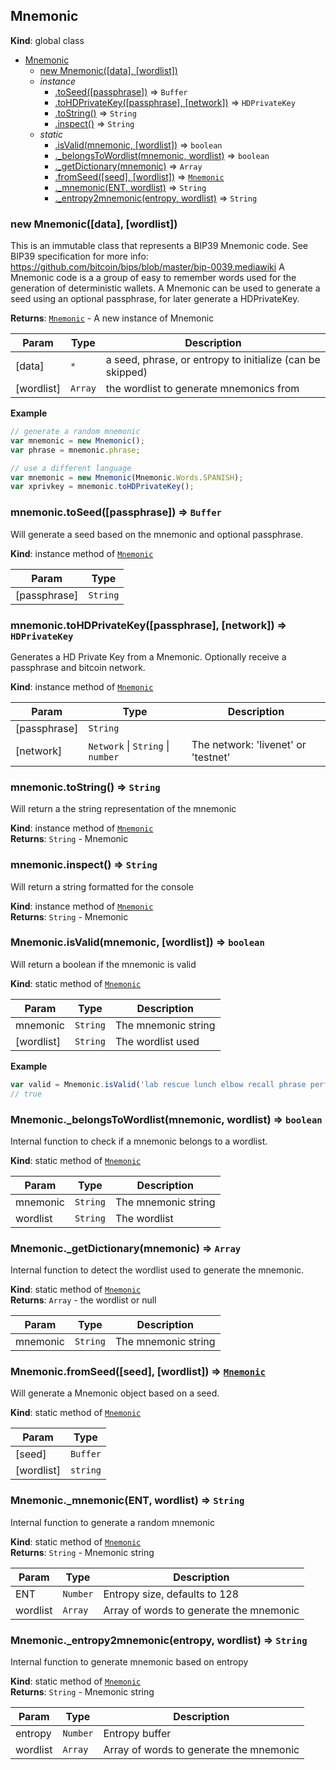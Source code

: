 <a name="Mnemonic"></a>

## Mnemonic
**Kind**: global class  

* [Mnemonic](#Mnemonic)
    * [new Mnemonic([data], [wordlist])](#new_Mnemonic_new)
    * _instance_
        * [.toSeed([passphrase])](#Mnemonic+toSeed) ⇒ <code>Buffer</code>
        * [.toHDPrivateKey([passphrase], [network])](#Mnemonic+toHDPrivateKey) ⇒ <code>HDPrivateKey</code>
        * [.toString()](#Mnemonic+toString) ⇒ <code>String</code>
        * [.inspect()](#Mnemonic+inspect) ⇒ <code>String</code>
    * _static_
        * [.isValid(mnemonic, [wordlist])](#Mnemonic.isValid) ⇒ <code>boolean</code>
        * [._belongsToWordlist(mnemonic, wordlist)](#Mnemonic._belongsToWordlist) ⇒ <code>boolean</code>
        * [._getDictionary(mnemonic)](#Mnemonic._getDictionary) ⇒ <code>Array</code>
        * [.fromSeed([seed], [wordlist])](#Mnemonic.fromSeed) ⇒ <code>[Mnemonic](#Mnemonic)</code>
        * [._mnemonic(ENT, wordlist)](#Mnemonic._mnemonic) ⇒ <code>String</code>
        * [._entropy2mnemonic(entropy, wordlist)](#Mnemonic._entropy2mnemonic) ⇒ <code>String</code>

<a name="new_Mnemonic_new"></a>

### new Mnemonic([data], [wordlist])
This is an immutable class that represents a BIP39 Mnemonic code.
See BIP39 specification for more info: https://github.com/bitcoin/bips/blob/master/bip-0039.mediawiki
A Mnemonic code is a a group of easy to remember words used for the generation
of deterministic wallets. A Mnemonic can be used to generate a seed using
an optional passphrase, for later generate a HDPrivateKey.

**Returns**: <code>[Mnemonic](#Mnemonic)</code> - A new instance of Mnemonic  

| Param | Type | Description |
| --- | --- | --- |
| [data] | <code>\*</code> | a seed, phrase, or entropy to initialize (can be skipped) |
| [wordlist] | <code>Array</code> | the wordlist to generate mnemonics from |

**Example**  
```js
// generate a random mnemonic
var mnemonic = new Mnemonic();
var phrase = mnemonic.phrase;

// use a different language
var mnemonic = new Mnemonic(Mnemonic.Words.SPANISH);
var xprivkey = mnemonic.toHDPrivateKey();
```
<a name="Mnemonic+toSeed"></a>

### mnemonic.toSeed([passphrase]) ⇒ <code>Buffer</code>
Will generate a seed based on the mnemonic and optional passphrase.

**Kind**: instance method of <code>[Mnemonic](#Mnemonic)</code>  

| Param | Type |
| --- | --- |
| [passphrase] | <code>String</code> | 

<a name="Mnemonic+toHDPrivateKey"></a>

### mnemonic.toHDPrivateKey([passphrase], [network]) ⇒ <code>HDPrivateKey</code>
Generates a HD Private Key from a Mnemonic.
Optionally receive a passphrase and bitcoin network.

**Kind**: instance method of <code>[Mnemonic](#Mnemonic)</code>  

| Param | Type | Description |
| --- | --- | --- |
| [passphrase] | <code>String</code> |  |
| [network] | <code>Network</code> &#124; <code>String</code> &#124; <code>number</code> | The network: 'livenet' or 'testnet' |

<a name="Mnemonic+toString"></a>

### mnemonic.toString() ⇒ <code>String</code>
Will return a the string representation of the mnemonic

**Kind**: instance method of <code>[Mnemonic](#Mnemonic)</code>  
**Returns**: <code>String</code> - Mnemonic  
<a name="Mnemonic+inspect"></a>

### mnemonic.inspect() ⇒ <code>String</code>
Will return a string formatted for the console

**Kind**: instance method of <code>[Mnemonic](#Mnemonic)</code>  
**Returns**: <code>String</code> - Mnemonic  
<a name="Mnemonic.isValid"></a>

### Mnemonic.isValid(mnemonic, [wordlist]) ⇒ <code>boolean</code>
Will return a boolean if the mnemonic is valid

**Kind**: static method of <code>[Mnemonic](#Mnemonic)</code>  

| Param | Type | Description |
| --- | --- | --- |
| mnemonic | <code>String</code> | The mnemonic string |
| [wordlist] | <code>String</code> | The wordlist used |

**Example**  
```js
var valid = Mnemonic.isValid('lab rescue lunch elbow recall phrase perfect donkey biology guess moment husband');
// true
```
<a name="Mnemonic._belongsToWordlist"></a>

### Mnemonic._belongsToWordlist(mnemonic, wordlist) ⇒ <code>boolean</code>
Internal function to check if a mnemonic belongs to a wordlist.

**Kind**: static method of <code>[Mnemonic](#Mnemonic)</code>  

| Param | Type | Description |
| --- | --- | --- |
| mnemonic | <code>String</code> | The mnemonic string |
| wordlist | <code>String</code> | The wordlist |

<a name="Mnemonic._getDictionary"></a>

### Mnemonic._getDictionary(mnemonic) ⇒ <code>Array</code>
Internal function to detect the wordlist used to generate the mnemonic.

**Kind**: static method of <code>[Mnemonic](#Mnemonic)</code>  
**Returns**: <code>Array</code> - the wordlist or null  

| Param | Type | Description |
| --- | --- | --- |
| mnemonic | <code>String</code> | The mnemonic string |

<a name="Mnemonic.fromSeed"></a>

### Mnemonic.fromSeed([seed], [wordlist]) ⇒ <code>[Mnemonic](#Mnemonic)</code>
Will generate a Mnemonic object based on a seed.

**Kind**: static method of <code>[Mnemonic](#Mnemonic)</code>  

| Param | Type |
| --- | --- |
| [seed] | <code>Buffer</code> | 
| [wordlist] | <code>string</code> | 

<a name="Mnemonic._mnemonic"></a>

### Mnemonic._mnemonic(ENT, wordlist) ⇒ <code>String</code>
Internal function to generate a random mnemonic

**Kind**: static method of <code>[Mnemonic](#Mnemonic)</code>  
**Returns**: <code>String</code> - Mnemonic string  

| Param | Type | Description |
| --- | --- | --- |
| ENT | <code>Number</code> | Entropy size, defaults to 128 |
| wordlist | <code>Array</code> | Array of words to generate the mnemonic |

<a name="Mnemonic._entropy2mnemonic"></a>

### Mnemonic._entropy2mnemonic(entropy, wordlist) ⇒ <code>String</code>
Internal function to generate mnemonic based on entropy

**Kind**: static method of <code>[Mnemonic](#Mnemonic)</code>  
**Returns**: <code>String</code> - Mnemonic string  

| Param | Type | Description |
| --- | --- | --- |
| entropy | <code>Number</code> | Entropy buffer |
| wordlist | <code>Array</code> | Array of words to generate the mnemonic |

